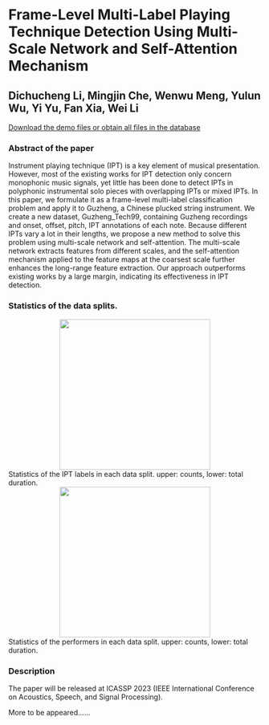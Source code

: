 # Frame-Level Multi-Label Playing Technique Detection Using Multi-Scale Network and Self-Attention Mechanism
## Dichucheng Li, Mingjin Che, Wenwu Meng, Yulun Wu, Yi Yu, Fan Xia, Wei Li


<!-- ### Abstract of the paper
```
Instrument playing technique (IPT) is a key element of musical presentation. However, most of the existing works for IPT detection only concern monophonic music signals, yet little has been done to detect IPTs in polyphonic instrumental solo pieces with overlapping IPTs or mixed IPTs. In this paper, we formulate it as a frame-level multi-label classification problem and apply it to Guzheng, a Chinese plucked string instrument. We create a new dataset, Guzheng\_Tech99, containing Guzheng recordings and onset, offset, pitch, IPT annotations of each note. Because different IPTs vary a lot in their lengths, we propose a new method to solve this problem using multi-scale network and self-attention. The multi-scale network extracts features from different scales, and the self-attention mechanism applied to the feature maps at the coarsest scale further enhances the long-range feature extraction. Our approach outperforms existing works by a large margin, indicating its effectiveness in IPT detection.

``` -->
[Download the demo files or obtain all files in the database](https://ccmusic-database.github.io/en/database/csmtd.html#Tech99)
### Abstract of the paper

Instrument playing technique (IPT) is a key element of musical presentation. However, most of the existing works for IPT detection only concern monophonic music signals, yet little has been done to detect IPTs in polyphonic instrumental solo pieces with overlapping IPTs or mixed IPTs. In this paper, we formulate it as a frame-level multi-label classification problem and apply it to Guzheng, a Chinese plucked string instrument. We create a new dataset, Guzheng\_Tech99, containing Guzheng recordings and onset, offset, pitch, IPT annotations of each note. Because different IPTs vary a lot in their lengths, we propose a new method to solve this problem using multi-scale network and self-attention. The multi-scale network extracts features from different scales, and the self-attention mechanism applied to the feature maps at the coarsest scale further enhances the long-range feature extraction. Our approach outperforms existing works by a large margin, indicating its effectiveness in IPT detection.


### Statistics of the data splits.
<div style="text-align: center;">
    <img src="./img/performer_sta.png" width="300px">
</div>
Statistics of the IPT labels in each data split. upper: counts, lower: total duration.

<div style="text-align: center;">
    <img src="./img/IPT_sta.png" width="300px">
</div>
Statistics of the performers in each data split. upper: counts, lower: total duration.

### Description

The paper will be released at ICASSP 2023 (IEEE International Conference on Acoustics, Speech, and Signal Processing).

More to be appeared……
